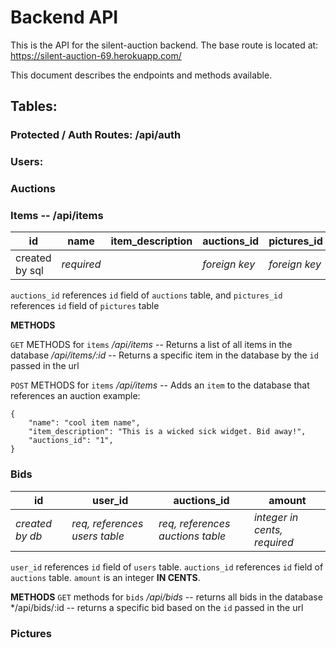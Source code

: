 # Backend API
This is the API for the silent-auction backend. The base route is located at: 
https://silent-auction-69.herokuapp.com/

This document describes the endpoints and methods available. 



## Tables: 

### Protected / Auth Routes: /api/auth


### Users: 



### Auctions 


### Items --   /api/items

| id             | name           | item_description         | auctions_id         | pictures_id          |
-----------------|----------------|--------------------------|---------------------|----------------------|
| created by sql | *required*     |                          | *foreign key*       | *foreign key*        |

`auctions_id` references `id` field of `auctions` table, and `pictures_id` references `id` field of `pictures` table 



**METHODS**

`GET` METHODS for `items`
*/api/items*  -- Returns a list of all items in the database
*/api/items/:id*  -- Returns a specific item in the database by the `id` passed in the url



`POST` METHODS for `items`
*/api/items*  -- Adds an `item` to the database that references an auction
example: 

```
{
    "name": "cool item name",
    "item_description": "This is a wicked sick widget. Bid away!",
    "auctions_id": "1",
}
```

### Bids 
| id                  | user_id                             | auctions_id                         | amount                               |
|---------------------|-------------------------------------|-------------------------------------|--------------------------------------|
| *created by db*     | *req, references users table*       | *req, references auctions table*    | *integer in cents, required*         |

`user_id` references `id` field of `users` table. `auctions_id` references `id` field of `auctions` table. `amount` is an integer **IN CENTS**. 

**METHODS**
`GET` methods for `bids`
*/api/bids*   -- returns all bids in the database
*/api/bids/:id    -- returns a specific bid based on the `id` passed in the url


### Pictures 